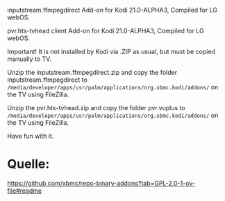 inputstream.ffmpegdirect Add-on for Kodi 21.0-ALPHA3, Compiled for LG webOS.

pvr.hts-tvhead client Add-on for Kodi 21.0-ALPHA3, Compiled for LG webOS.

Important! It is not installed by Kodi via .ZIP as usual, but must be copied manually to TV.

Unzip the inputstream.ffmpegdirect.zip and copy the folder inputstream.ffmpegdirect to `/media/developer/apps/usr/palm/applications/org.xbmc.kodi/addons/` on the TV using FileZilla.

Unzip the pvr.hts-tvhead.zip and copy the folder pvr.vuplus to `/media/developer/apps/usr/palm/applications/org.xbmc.kodi/addons/` on the TV using FileZilla. 

Have fun with it.

# Quelle: 
https://github.com/xbmc/repo-binary-addons?tab=GPL-2.0-1-ov-file#readme
